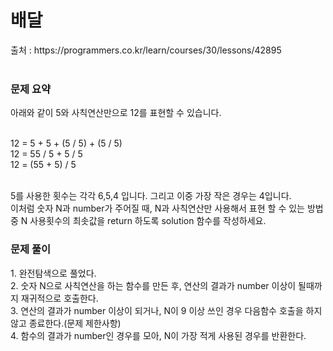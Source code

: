 <h1>배달</h1>
출처 : https://programmers.co.kr/learn/courses/30/lessons/42895  <br><br>

<h3>문제 요약</h3>
아래와 같이 5와 사칙연산만으로 12를 표현할 수 있습니다. <br><br>

12 = 5 + 5 + (5 / 5) + (5 / 5)<br>
12 = 55 / 5 + 5 / 5<br>
12 = (55 + 5) / 5<br><br>

5를 사용한 횟수는 각각 6,5,4 입니다. 그리고 이중 가장 작은 경우는 4입니다.<br>
이처럼 숫자 N과 number가 주어질 때, N과 사칙연산만 사용해서 표현 할 수 있는 방법 중 N 사용횟수의 최솟값을 return 하도록 solution 함수를 작성하세요.<br>

<h3>문제 풀이</h3>
1. 완전탐색으로 풀었다. <br>
2. 숫자 N으로 사칙연산을 하는 함수를 만든 후, 연산의 결과가 number 이상이 될때까지 재귀적으로 호출한다. <br>
3. 연산의 결과가 number 이상이 되거나, N이 9 이상 쓰인 경우 다음함수 호출을 하지 않고 종료한다.(문제 제한사항)<br>
4. 함수의 결과가 number인 경우를 모아, N이 가장 적게 사용된 경우를 반환한다.
